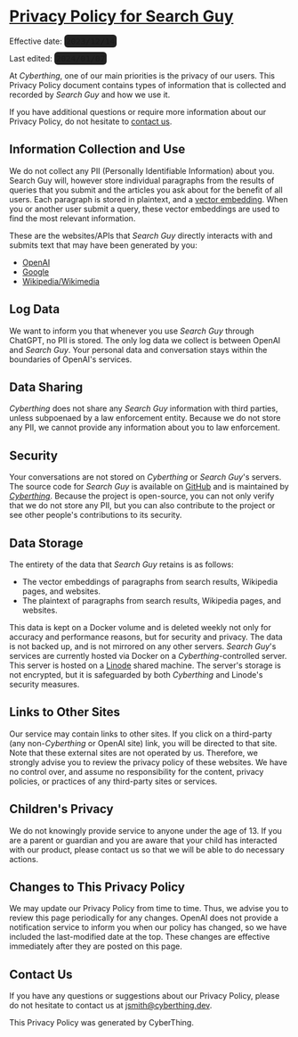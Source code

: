# <u>Privacy Policy for Search Guy</u>

Effective date: <code style="font-size:11pt; padding: 3px; border-radius: 6px; background-color: #222;">2023/12/14</code>

Last edited: <code style="font-size:11pt; padding: 3px; border-radius: 6px; background-color: #222;">2024/01/07</code>

At *Cyberthing*, one of our main priorities is the privacy of our users. This Privacy Policy document contains types of information that is collected and recorded by *Search Guy* and how we use it.

If you have additional questions or require more information about our Privacy Policy, do not hesitate to [contact us](mailto:jsmith@cyberthing.dev?subject=Search%20Guy%20Privacy%20Policy).

## Information Collection and Use 

We do not collect any PII (Personally Identifiable Information) about you. Search Guy will, however store individual paragraphs from the results of queries that you submit and the articles you ask about for the benefit of all users. Each paragraph is stored in plaintext, and a [vector embedding](https://www.tensorflow.org/text/guide/word_embeddings). When you or another user submit a query, these vector embeddings are used to find the most relevant information.

These are the websites/APIs that *Search Guy* directly interacts with and submits text that may have been generated by you:

- [OpenAI](https://openai.com/policies/privacy-policy)
- [Google](https://policies.google.com/privacy)
- [Wikipedia/Wikimedia](https://foundation.wikimedia.org/wiki/Policy:Privacy_policy)

## Log Data

We want to inform you that whenever you use *Search Guy* through ChatGPT, no PII is stored. The only log data we collect is between OpenAI and *Search Guy*. Your personal data and conversation stays within the boundaries of OpenAI's services.

## Data Sharing

*Cyberthing* does not share any *Search Guy* information with third parties, unless subpoenaed by a law enforcement entity. Because we do not store any PII, we cannot provide any information about you to law enforcement.

## Security

Your conversations are not stored on *Cyberthing* or *Search Guy*'s servers. The source code for *Search Guy* is available on [GitHub](https://github.com/cyberthing-dev/embeddingserver) and is maintained by *[Cyberthing](https://github.com/cyberthing-dev)*. Because the project is open-source, you can not only verify that we do not store any PII, but you can also contribute to the project or see other people's contributions to its security.

## Data Storage

The entirety of the data that *Search Guy* retains is as follows:

- The vector embeddings of paragraphs from search results, Wikipedia pages, and websites.
- The plaintext of paragraphs from search results, Wikipedia pages, and websites.

This data is kept on a Docker volume and is deleted weekly not only for accuracy and performance reasons, but for security and privacy. The data is not backed up, and is not mirrored on any other servers. *Search Guy*'s services are currently hosted via Docker on a *Cyberthing*-controlled server. This server is hosted on a [Linode](https://www.linode.com/products/shared/) shared machine. The server's storage is not encrypted, but it is safeguarded by both *Cyberthing* and Linode's security measures.

## Links to Other Sites

Our service may contain links to other sites. If you click on a third-party (any non-*Cyberthing* or OpenAI site) link, you will be directed to that site. Note that these external sites are not operated by us. Therefore, we strongly advise you to review the privacy policy of these websites. We have no control over, and assume no responsibility for the content, privacy policies, or practices of any third-party sites or services.

## Children's Privacy

We do not knowingly provide service to anyone under the age of 13. If you are a parent or guardian and you are aware that your child has interacted with our product, please contact us so that we will be able to do necessary actions.

## Changes to This Privacy Policy

We may update our Privacy Policy from time to time. Thus, we advise you to review this page periodically for any changes. OpenAI does not provide a notification service to inform you when our policy has changed, so we have included the last-modified date at the top. These changes are effective immediately after they are posted on this page.

## Contact Us

If you have any questions or suggestions about our Privacy Policy, please do not hesitate to contact us at [jsmith@cyberthing.dev](mailto:jsmith@cyberthing.dev?subject=Search%20Guy%20Privacy%20Policy).

This Privacy Policy was generated by CyberThing.
